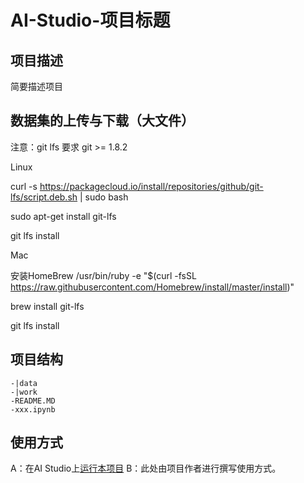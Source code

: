 # AI-Studio-项目标题

## 项目描述
简要描述项目

## 数据集的上传与下载（大文件）
注意：git lfs 要求 git >= 1.8.2

Linux

curl -s https://packagecloud.io/install/repositories/github/git-lfs/script.deb.sh | sudo bash

sudo apt-get install git-lfs

git lfs install

Mac

安装HomeBrew /usr/bin/ruby -e "$(curl -fsSL https://raw.githubusercontent.com/Homebrew/install/master/install)"

brew install git-lfs

git lfs install

## 项目结构
```
-|data
-|work
-README.MD
-xxx.ipynb
```
## 使用方式
A：在AI Studio上[运行本项目](https://aistudio.baidu.com/aistudio/usercenter)
B：此处由项目作者进行撰写使用方式。
